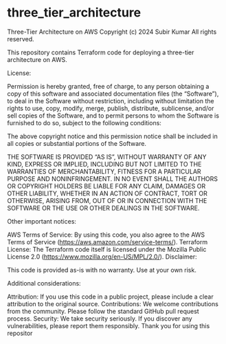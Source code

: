 # three_tier_architecture
Three-Tier Architecture on AWS
Copyright (c) 2024 Subir Kumar
All rights reserved.

This repository contains Terraform code for deploying a three-tier architecture on AWS.

License:

Permission is hereby granted, free of charge, to any person obtaining a copy of this software and associated documentation files (the “Software”), to deal in the Software without restriction, including without limitation the rights to use, copy, modify, merge, publish, distribute, sublicense, and/or sell copies of the Software, and to permit persons to whom the Software is furnished to do so, subject to the following conditions:

The above copyright notice and this permission notice shall be included in all copies or substantial portions of the Software.

THE SOFTWARE IS PROVIDED “AS IS”, WITHOUT WARRANTY OF ANY KIND, EXPRESS OR IMPLIED, INCLUDING BUT NOT LIMITED TO THE WARRANTIES OF MERCHANTABILITY, FITNESS FOR A PARTICULAR PURPOSE AND NONINFRINGEMENT. IN NO EVENT SHALL THE AUTHORS OR COPYRIGHT HOLDERS BE LIABLE FOR ANY CLAIM, DAMAGES OR OTHER LIABILITY, WHETHER IN AN ACTION OF CONTRACT, TORT OR OTHERWISE, ARISING FROM, OUT OF OR IN CONNECTION WITH THE SOFTWARE OR THE USE OR OTHER DEALINGS IN THE SOFTWARE.


Other important notices:

AWS Terms of Service: By using this code, you also agree to the AWS Terms of Service (https://aws.amazon.com/service-terms/).
Terraform License: The Terraform code itself is licensed under the Mozilla Public License 2.0 (https://www.mozilla.org/en-US/MPL/2.0/).
Disclaimer:

This code is provided as-is with no warranty. Use at your own risk.

Additional considerations:

Attribution: If you use this code in a public project, please include a clear attribution to the original source.
Contributions: We welcome contributions from the community. Please follow the standard GitHub pull request process.
Security: We take security seriously. If you discover any vulnerabilities, please report them responsibly.
Thank you for using this repositor
